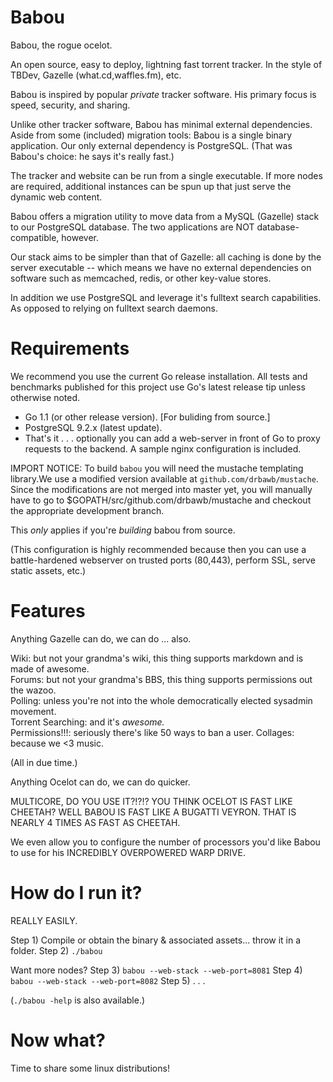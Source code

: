 Babou
==

Babou, the rogue ocelot.

An open source, easy to deploy, lightning fast torrent tracker.
In the style of TBDev, Gazelle (what.cd,waffles.fm), etc.

Babou is inspired by popular _private_ tracker software. 
His primary focus is speed, security, and sharing.

Unlike other tracker software, Babou has minimal external dependencies.
Aside from some (included) migration tools: Babou is a single binary application.
Our only external dependency is PostgreSQL. (That was Babou's choice: he says it's
really fast.)

The tracker and website can be run from a single executable.
If more nodes are required, additional instances can be spun up that just
serve the dynamic web content.

Babou offers a migration utility to move data from a MySQL (Gazelle) stack
to our PostgreSQL database. The two applications are NOT database-compatible,
however.

Our stack aims to be simpler than that of Gazelle: all caching is done
by the server executable -- which means we have no external dependencies on 
software such as memcached, redis, or other key-value stores.

In addition we use PostgreSQL and leverage it's fulltext search capabilities.
As opposed to relying on fulltext search daemons.


Requirements
==
We recommend you use the current Go release installation.
All tests and benchmarks published for this project use Go's latest
release tip unless otherwise noted.

- Go 1.1 (or other release version). [For buliding from source.]
- PostgreSQL 9.2.x (latest update).
- That's it . . . optionally you can add a web-server in front of Go 
to proxy requests to the backend. A sample nginx configuration is included.

IMPORT NOTICE: To build `babou` you will need the mustache templating library.We use a modified version available at `github.com/drbawb/mustache`.
Since the modifications are not merged into master yet, you will manually
have to go to $GOPATH/src/github.com/drbawb/mustache and checkout the
appropriate development branch.

This _only_ applies if you're _building_ babou from source.

(This configuration is highly recommended because then you can use a battle-hardened
webserver on trusted ports (80,443), perform SSL, serve static assets, etc.) 

Features
==
Anything Gazelle can do, we can do ... also.

Wiki: but not your grandma's wiki, this thing supports markdown and is made of awesome.  
Forums: but not your grandma's BBS, this thing supports permissions out the wazoo.  
Polling: unless you're not into the whole democratically elected sysadmin movement.  
Torrent Searching: and it's _awesome._  
Permissions!!!: seriously there's like 50 ways to ban a user.
Collages: because we &lt;3 music.  

(All in due time.)

Anything Ocelot can do, we can do quicker.

MULTICORE, DO YOU USE IT?!?!?
YOU THINK OCELOT IS FAST LIKE CHEETAH?
WELL BABOU IS FAST LIKE A BUGATTI VEYRON. THAT IS NEARLY 4 TIMES AS FAST AS CHEETAH.

We even allow you to configure the number of processors you'd like Babou to use for
his INCREDIBLY OVERPOWERED WARP DRIVE.

How do I run it?
===

REALLY EASILY.

Step 1) Compile or obtain the binary & associated assets... throw it in a folder.
Step 2) `./babou`


Want more nodes?
Step 3) `babou --web-stack --web-port=8081`
Step 4) `babou --web-stack --web-port=8082`
Step 5) . . .

(`./babou -help` is also available.)

Now what?
===
Time to share some linux distributions!

